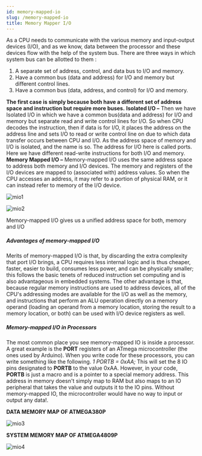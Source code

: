 ```yaml
---
id: memory-mapped-io
slug: /memory-mapped-io
title: Memory Mapper I/O
---
```

As a CPU needs to communicate with the various memory and input-output devices (I/O), and as we know, data between the processor and these devices flow with the help of the system bus. There are three ways in which system bus can be allotted to them :
1. A separate set of address, control, and data bus to I/O and memory.
2. Have a common bus (data and address) for I/O and memory but different control lines.
3. Have a common bus (data, address, and control) for I/O and memory.

**The first case is simply because both have a different set of address space and instruction but require more buses.**
**Isolated I/O –**
Then we have Isolated I/O in which we have a common bus(data and address) for I/O and memory but separate read and write control lines for I/O. So when CPU decodes the instruction, then if data is for I/O, it places the address on the address line and sets I/O to read or write control line on due to which data transfer occurs between CPU and I/O. As the address space of memory and I/O is isolated, and the name is so. The address for I/O here is called ports. Here we have different read-write instructions for both I/O and memory.
**Memory Mapped I/O –**
Memory-mapped I/O uses the same address space to address both memory and I/O devices. The memory and registers of the I/O devices are mapped to (associated with) address values. So when the CPU accesses an address, it may refer to a portion of physical RAM, or it can instead refer to memory of the I/O device.

![mio1](https://github.com/Mshivam2409/RustDuino-Docs/blob/master/docs/embedded/mio1.png?raw=true)

![mio2](https://github.com/Mshivam2409/RustDuino-Docs/blob/master/docs/embedded/mio2.jpg?raw=true)

Memory-mapped I/O gives us a unified address space for both, memory and I/O

##### Advantages of memory-mapped I/O

Merits of memory-mapped I/O is that, by discarding the extra complexity that port I/O brings, a CPU requires less internal logic and is thus cheaper, faster, easier to build, consumes less power, and can be physically smaller; this follows the basic tenets of reduced instruction set computing and is also advantageous in embedded systems. The other advantage is that, because regular memory instructions are used to address devices, all of the CPU's addressing modes are available for the I/O as well as the memory, and instructions that perform an ALU operation directly on a memory operand (loading an operand from a memory location, storing the result to a memory location, or both) can be used with I/O device registers as well.

##### Memory-mapped I/O in Processors

The most common place you see memory-mapped IO is inside a processor. A great example is the **PORT** registers of an ATmega microcontroller (the ones used by Arduino). When you write code for these processors, you can write something like the following.
*1 PORTB = 0xAA;*
This will set the 8 IO pins designated to **PORTB** to the value 0xAA. However, in your code, **PORTB** is just a macro and is a pointer to a special memory address. This address in memory doesn't simply map to RAM but also maps to an IO peripheral that takes the value and outputs it to the IO pins. Without memory-mapped IO, the microcontroller would have no way to input or output any data!.

**DATA MEMORY MAP OF ATMEGA380P**

![mio3](https://github.com/Mshivam2409/RustDuino-Docs/blob/master/docs/embedded/mio3.png?raw=true)

**SYSTEM MEMORY MAP OF ATMEGA4809P**

![mio4](https://github.com/Mshivam2409/RustDuino-Docs/blob/master/docs/embedded/mio4.png?raw=true)
